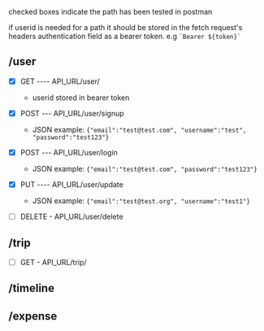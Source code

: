 checked boxes indicate the path has been tested in postman

if userid is needed for a path it should be stored in the fetch request's headers authentication field as a bearer token. e.g `` `Bearer ${token}` ``

## /user

- [x] GET ---- API_URL/user/

  - userid stored in bearer token

- [x] POST --- API_URL/user/signup

  - JSON example: `{"email":"test@test.com", "username":"test", "password":"test123"}`

- [x] POST --- API_URL/user/login

  - JSON example: `{"email":"test@test.com", "password":"test123"}`

- [x] PUT ---- API_URL/user/update
  - JSON example: `{"email":"test@test.org", "username":"test1"}`
- [ ] DELETE - API_URL/user/delete

## /trip

- [ ] GET - API_URL/trip/

## /timeline

## /expense
